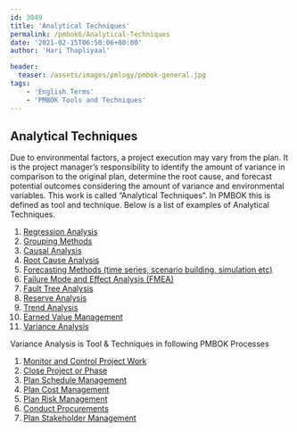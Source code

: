 ```yaml
---
id: 3049   
title: 'Analytical Techniques'
permalink: /pmbok6/Analytical-Techniques
date: '2021-02-15T06:50:06+00:00'
author: 'Hari Thapliyaal'

header:
  teaser: /assets/images/pmlogy/pmbok-general.jpg
tags:
    - 'English Terms'
    - 'PMBOK Tools and Techniques'
---
```


## Analytical Techniques

Due to environmental factors, a project execution may vary from the plan. It is the project manager’s responsibility to identify the amount of variance in comparison to the original plan, determine the root cause, and forecast potential outcomes considering the amount of variance and environmental variables. This work is called “Analytical Techniques”. In PMBOK this is defined as tool and technique. Below is a list of examples of Analytical Techniques.

1. [Regression Analysis](/pmbok6/regression-analysis)
2. [Grouping Methods](/pmbok6/grouping-methods)
3. [Causal Analysis](/pmbok6/causal-analysis)
4. [Root Cause Analysis](/pmbok6/root-cause-analysis)
5. [Forecasting Methods (time series, scenario building, simulation etc)](/pmbok6/forecasting-methods-(time-series,-scenario-building,-simulation-etc))
6. [Failure Mode and Effect Analysis (FMEA)](/pmbok6/failure-mode-and-effect-analysis-(fmea))
7. [Fault Tree Analysis](/pmbok6/fault-tree-analysis)
8. [Reserve Analysis](/pmbok6/reserve-analysis)
9. [Trend Analysis](/pmbok6/trend-analysis)
10. [Earned Value Management](/pmbok6/earned-value-management)
11. [Variance Analysis](/pmbok6/variance-analysis)

Variance Analysis is Tool &amp; Techniques in following PMBOK Processes

1. [Monitor and Control Project Work](/pmbok6/Monitor-and-Control-Project-Work)
2. [Close Project or Phase](/pmbok6/Close-Project-or-Phase)
3. [Plan Schedule Management](/pmbok6/Plan-Schedule-Management)
4. [Plan Cost Management](/pmbok6/Plan-Cost-Management)
5. [Plan Risk Management](/pmbok6/Plan-Risk-Management)
6. [Conduct Procurements](/pmbok6/Conduct-Procurements)
7. [Plan Stakeholder Management](/pmbok6/Plan-Stakeholder-Management)
